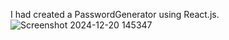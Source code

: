 I had created a PasswordGenerator using React.js.
<img url="https://github.com/user-attachments/assets/0417b006-ee4a-4e70-b8a0-fbcf14472850" />
![Screenshot 2024-12-20 145347](https://github.com/user-attachments/assets/0417b006-ee4a-4e70-b8a0-fbcf14472850)





